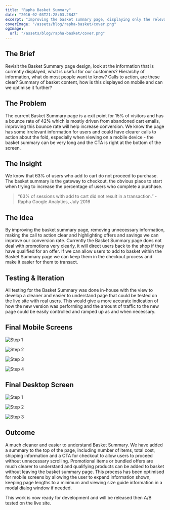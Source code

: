 ```yaml
---
title: "Rapha Basket Summary"
date: "2016-02-03T21:28:03.284Z"
excerpt: "Improving the basket summary page, displaying only the relevant information, highlighting bundle purchases and allowing items to be added without navigating back to the shop pages."
coverImage: "/assets/blog/rapha-basket/cover.png"
ogImage:
  url: "/assets/blog/rapha-basket/cover.png"
---
```


## The Brief

Revisit the Basket Summary page design, look at the information that is currently displayed, what is useful for our customers? Hierarchy of information, what do most people want to know? Calls to action, are these clear? Summary of basket content, how is this displayed on mobile and can we optimise it further?

## The Problem

The current Basket Summary page is a exit point for 15% of visitors and has a bounce rate of 42% which is mostly driven from abandoned cart emails, improving this bounce rate will help increase conversion. We know the page has some irrelevant information for users and could have clearer calls to action about the fold, especially when viewing on a mobile device - the basket summary can be very long and the CTA is right at the bottom of the screen.

## The Insight

We know that 63% of users who add to cart do not proceed to purchase. The basket summary is the gateway to checkout, the obvious place to start when trying to increase the percentage of users who complete a purchase.

> “63% of sessions with add to cart did not result in a transaction.” - Rapha Google Analytics, July 2016

## The Idea

By improving the basket summary page, removing unnecessary information, making the call to action clear and highlighting offers and savings we can improve our conversion rate. Currently the Basket Summary page does not deal with promotions very clearly, it will direct users back to the shop if they have qualified for an offer. If we can allow users to add to basket within the Basket Summary page we can keep them in the checkout process and make it easier for them to transact.

## Testing & Iteration

All testing for the Basket Summary was done in-house with the view to develop a cleaner and easier to understand page that could be tested on the live site with real users. This would give a more accurate indication of how the new version was performing and the amount of traffic to the new page could be easily controlled and ramped up as and when necessary.

## Final Mobile Screens

![Step 1](/assets/blog/rapha-basket/basket-phone-stage-1.png|750|2200|quad)

![Step 2](/assets/blog/rapha-basket/basket-phone-stage-2.png|750|2682|quad)

![Step 3](/assets/blog/rapha-basket/basket-phone-stage-3.png|750|2814|quad)

![Step 4](/assets/blog/rapha-basket/basket-phone-stage-4.png|750|2682|quad)

## Final Desktop Screen

![Step 1](/assets/blog/rapha-basket/basket-desktop-1.png|1440|2164|triple)

![Step 2](/assets/blog/rapha-basket/basket-desktop-2.png|1440|2337|triple)

![Step 3](/assets/blog/rapha-basket/basket-desktop-3.png|1440|2337|triple)

## Outcome

A much cleaner and easier to understand Basket Summary. We have added a summary to the top of the page, including number of items, total cost, shipping information and a CTA for checkout to allow users to proceed without unnecessary scrolling. Promotional items or bundled offers are much clearer to understand and qualifying products can be added to basket without leaving the basket summary page. This process has been optimised for mobile screens by allowing the user to expand information shown, keeping page lengths to a minimum and viewing size guide information in a modal dialog window if needed.

This work is now ready for development and will be released then A/B tested on the live site.
